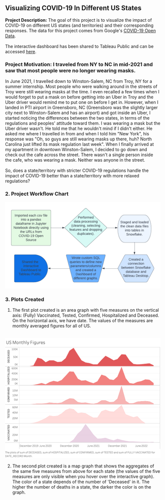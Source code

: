 ## Visualizing COVID-19 In Different US States

**Project Description:** The goal of this project is to visualize the impact of COVID-19 on different US states (and territories) and their corresponding responses. The data for this project comes from Google's <a href="https://health.google.com/covid-19/open-data/raw-data">COVID-19 Open Data</a>. 
<br><br>
The interactive dashboard has been shared to Tableau Public and can be accessed <a href="https://public.tableau.com/app/profile/nay.zaw.aung.win/viz/Covid-19InDifferentUSStates/COVIDDASHBOARD?publish=yes">here</a>.

### Project Motivation: I traveled from NY to NC in mid-2021 and saw that most people were no longer wearing masks.
In June 2021, I travelled down to Winston-Salem, NC from Troy, NY for a summer internship. Most people who were walking around in the streets of Troy were still wearing masks at the time. I even recalled a few times when I would forget to put a mask on before getting into an Uber in Troy and the Uber driver would remind me to put one on before I get in. However, when I landed in PTI airport in Greensboro, NC (Greensboro was the slightly larger city next to Winston-Salem and has an airport) and got inside an Uber, I started noticing the differences between the two states, in terms of the regulations and peoples' attitude toward them. I was wearing a mask but the Uber driver wasn't. He told me that he wouldn't mind if I didn't either. He asked me where I travelled in from and when I told him "New York", his response was "Oh, so guys are still wearing masks up there, huh? North Carolina just lifted its mask regulation last week". When I finally arrived at my apartment in downtown Winston-Salem, I decided to go down and check out the cafe across the street. There wasn't a single person inside the cafe, who was wearing a mask. Neither was anyone in the street.
<br><br>
So, does a state/territory with stricter COVID-19 regulations handle the impact of COVID-19 better than a state/territory with more relaxed regulations?

### 2. Project Workflow Chart
<img src="images/COVID_USstates_VizProj.png?raw=true"/>

### 3. Plots Created

1. The first plot created is an area graph with five measures on the vertical axis: (Fully) Vaccinated, Tested, Confirmed, Hospitalized and Deceased. On the horizontal axis, we have date. The values of the measures are monthly averaged figures for all of US. 
<br><br>
<img src="images/CovidProj_USOverallFigures.png?raw=true"/>

2. The second plot created is a map graph that shows the aggregates of the same five measures from above for each state (the values of the five measures are only visible when you hover over the interactive graph). The color of a state depends of the number of 'Deceased' in it. The higher the number of deaths in a state, the darker the color is on the graph.
<br><br>


